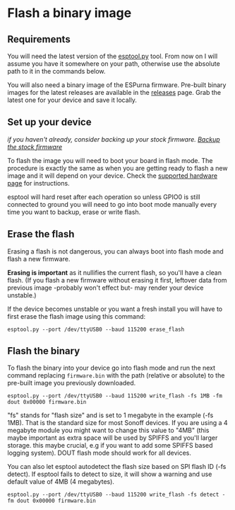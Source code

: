 # Flash a binary image

## Requirements

You will need the latest version of the [esptool.py](https://github.com/espressif/esptool) tool. From now on I will assume you have it somewhere on your path, otherwise use the absolute path to it in the commands below.

You will also need a binary image of the ESPurna firmware. Pre-built binary images for the latest releases are available in the [releases](https://github.com/xoseperez/espurna/releases/) page. Grab the latest one for your device and save it locally.

## Set up your device
_if you haven't already, consider backing up your stock firmware._
_[Backup the stock firmware](https://github.com/xoseperez/espurna/wiki/Backup)_

To flash the image you will need to boot your board in flash mode. The procedure is exactly the same as when you are getting ready to flash a new image and it will depend on your device. Check the [supported hardware page](https://github.com/xoseperez/espurna/wiki/Hardware) for instructions.

esptool will hard reset after each operation so unless GPIO0 is still connected to ground you will need to go into boot mode manually every time you want to backup, erase or write flash.

## Erase the flash

Erasing a flash is not dangerous, you can always boot into flash mode and flash a new firmware.

**Erasing is important** as it nullifies the current flash, so you'll have a clean flash.
(If you flash a new firmware without erasing it first, leftover data from previous image -probably won't effect but- may render your device unstable.)

If the device becomes unstable or you want a fresh install you will have to first erase the flash image using this command:

```
esptool.py --port /dev/ttyUSB0 --baud 115200 erase_flash
```

## Flash the binary

To flash the binary into your device go into flash mode and run the next command replacing `firmware.bin` with the path (relative or absolute) to the pre-built image you previously downloaded.

```
esptool.py --port /dev/ttyUSB0 --baud 115200 write_flash -fs 1MB -fm dout 0x00000 firmware.bin
```

"fs" stands for "flash size" and is set to 1 megabyte in the example (-fs 1MB). That is the standard size for most Sonoff devices. If you are using a 4 megabyte module you might want to change this value to "4MB" (this maybe important as extra space will be used by SPIFFS and you'll larger storage. this maybe crucial, e.g if you want to add some SPIFFS based logging system). DOUT flash mode should work for all devices.

You can also let esptool autodetect the flash size based on SPI flash ID (-fs detect). If esptool fails to detect to size, it will show a warning and use default value of 4MB (4 megabytes).

```
esptool.py --port /dev/ttyUSB0 --baud 115200 write_flash -fs detect -fm dout 0x00000 firmware.bin
```